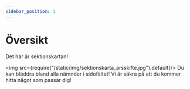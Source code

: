 ```yaml
---
sidebar_position: 1
---
```


# Översikt

Det här är sektionskartan!

<img src={require("/static/img/sektionskarta_arsskifte.jpg").default}/>
Du kan bläddra bland alla nämnder i sidofältet! Vi är säkra på att du kommer hitta något som passar dig!